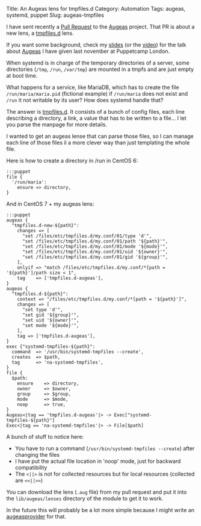 Title: An Augeas lens for tmpfiles.d
Category: Automation
Tags: augeas, systemd, puppet
Slug: augeas-tmpfiles

I have sent recently a [Pull Request][1] to the [Augeas][2] project. That PR
is about a new lens, a [tmpfiles.d][3] lens.

If you want some background, check my [slides][5] (or the [video][6]) for the
talk about [Augeas][2] I have given last november at Puppetcamp London.

When systemd is in charge of the temporary directories of a server, some directories
(`/tmp`, `/run`, `/var/tmp`) are mounted in a tmpfs and are just empty at boot time.

What happens for a service, like MariaDB, which has to create the file `/run/maria/maria.pid`
(fictional example) if `/run/maria` does not exist and `/run` it not writable by its user?
How does systemd handle that?

The answer is [tmpfiles.d][3]. It consists of a bunch of config files, each line
describing a directory, a link, a value that has to be written to a file... I let
you parse the manpage for more details.

I wanted to get an augeas lense that can parse those files, so I can manage each line
of those files il a more clever way than just templating the whole file.

Here is how to create a directory in /run in CentOS 6:

    :::puppet
    file {
      '/run/maria':
        ensure => directory,
    }

And in CentOS 7 + my augeas lens:

    :::puppet
    augeas {
      "tmpfiles.d-new-${path}":
        changes => [
          "set /files/etc/tmpfiles.d/my.conf/01/type 'd'",
          "set /files/etc/tmpfiles.d/my.conf/01/path '${path}'",
          "set /files/etc/tmpfiles.d/my.conf/01/mode '${mode}'",
          "set /files/etc/tmpfiles.d/my.conf/01/uid '${owner}'",
          "set /files/etc/tmpfiles.d/my.conf/01/gid '${group}'",
        ],
        onlyif => "match /files/etc/tmpfiles.d/my.conf/*[path = '${path}']/path size < 1",
        tag    => ['tmpfiles.d-augeas'],
    }
    augeas {
      "tmpfiles.d-${path}":
        context => "/files/etc/tmpfiles.d/my.conf/*[path = '${path}']",
        changes => [
          "set type 'd'",
          "set gid '${group}'",
          "set uid '${owner}'",
          "set mode '${mode}'",
        ],
        tag => ['tmpfiles.d-augeas'],
    }
    exec {"systemd-tmpfiles-${path}":
      command  => '/usr/bin/systemd-tmpfiles --create',
      creates  => $path,
      tag      => 'na-systemd-tmpfiles',
    }
    file {
      $path:
        ensure    => directory,
        owner     => $owner,
        group     => $group,
        mode      => $mode,
        noop      => true,
    }
    Augeas<|tag == 'tmpfiles.d-augeas'|> -> Exec["systemd-tmpfiles-${path}"]
    Exec<|tag == 'na-systemd-tmpfiles'|> -> File[$path]

A bunch of stuff to notice here:

 * You have to run a command (`/usr/bin/systemd-tmpfiles --create`) after changing the files
 * I have put the actual file location in 'noop' mode, just for backward compatibility
 * The `<||>` is not for collected resources but for local resources (collected are `<<||>>`)

You can download the lens (`.aug` file) from my pull request and put it into
the `lib/augeas/lenses` directory of the module to get it to work.

In the future this will probably be a lot more simple because I might write an
[augeasprovider][4] for that.

[1]: https://github.com/hercules-team/augeas/pull/269
[2]: http://augeas.net/
[3]: http://www.freedesktop.org/software/systemd/man/tmpfiles.d.html
[4]: http://augeasproviders.com/
[5]: http://www.slideshare.net/roidelapluie/augeas-swiss-knife-resources-for-your-puppet-tree
[6]: https://www.youtube.com/watch?v=Gghl1t1okW4
